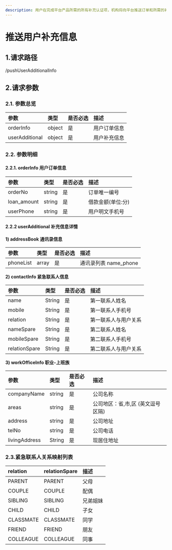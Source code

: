 ```yaml
---
description: 用户在完成平台产品所需的所有补充认证项，机构将向平台推送订单和所需的补充信息
---
```


# 推送用户补充信息

## 1.请求路径

/pushUserAdditionalInfo

## 2.请求参数 <a id="&#x8BF7;&#x6C42;&#x53C2;&#x6570;"></a>

### 2.1. 参数总览 <a id="&#x53C2;&#x6570;&#x603B;&#x89C8;"></a>

| 参数 | 类型 | 是否必选 | 描述 |
| :--- | :--- | :--- | :--- |
| orderInfo | object | 是 | 用户订单信息 |
| userAdditional | object | 是 | 用户补充信息 |

### 2.2. 参数明细 <a id="&#x53C2;&#x6570;&#x660E;&#x7EC6;"></a>

#### 2.2.1. orderInfo 用户订单信息 <a id="order_info"></a>

| 参数 | 类型 | 是否必选 | 描述 |
| :--- | :--- | :--- | :--- |
| orderNo | string | 是 | 订单唯一编号 |
| loan\_amount | string | 是 | 借款金额\(单位:分\) |
| userPhone | string | 是 | 用户明文手机号 |

####  2.2.2 userAdditional 补充信息详情 <a id="user_additional"></a>

**1\) addressBook 通讯录信息**

| 参数 | 类型 | 是否必选 | 描述 |
| :--- | :--- | :--- | :--- |
| phoneList | array | 是 | 通讯录列表 name\_phone |

**2\) contactInfo 紧急联系人信息**

| 参数 | 类型 | 是否必选 | 描述 |
| :--- | :--- | :--- | :--- |
| name | String | 是 | 第一联系人姓名 |
| mobile | String | 是 | 第一联系人手机号 |
| relation | String | 是 | 第一联系人与用户关系 |
| nameSpare | String | 是 | 第二联系人姓名 |
| mobileSpare | String | 是 | 第二联系人手机号 |
| relationSpare | String | 是 | 第二联系人与用户关系 |

**3\) workOfficeInfo 职业-上班族**

| 参数 | 类型 | 是否必选 | 描述 |
| :--- | :--- | :--- | :--- |
| companyName | string | 是 | 公司名称 |
| areas | string | 是 | 公司地区：省,市,区 \(英文逗号区隔\) |
| address | string | 是 | 公司地址 |
| telNo | string | 是 | 公司电话 |
| livingAddress | String | 是 | 现居住地址 |

### 2.3.紧急联系人关系映射列表

| relation | relationSpare | 描述 |
| :--- | :--- | :--- |
|  PARENT | PARENT | 父母 |
| COUPLE | COUPLE | 配偶 |
| SIBLING | SIBLING | 兄弟姐妹 |
| CHILD | CHILD | 子女 |
| CLASSMATE | CLASSMATE | 同学 |
| FRIEND | FRIEND | 朋友 |
| COLLEAGUE | COLLEAGUE | 同事 |



